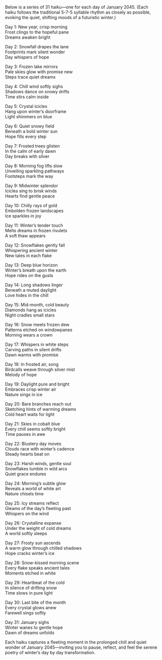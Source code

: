 Below is a series of 31 haiku—one for each day of January 2045. (Each haiku follows the traditional 5-7-5 syllable rhythm as closely as possible, evoking the quiet, shifting moods of a futuristic winter.) 

Day 1:
New year, crisp morning  
Frost clings to the hopeful pane  
Dreams awaken bright

Day 2:
Snowfall drapes the lane  
Footprints mark silent wonder  
Day whispers of hope

Day 3:
Frozen lake mirrors  
Pale skies glow with promise new  
Steps trace quiet dreams

Day 4:
Chill wind softly sighs  
Shadows dance on snowy drifts  
Time stirs calm inside

Day 5:
Crystal icicles  
Hang upon winter’s doorframe  
Light shimmers on blue

Day 6:
Quiet snowy field  
Beneath a bold winter sun  
Hope fills every step

Day 7:
Frosted trees glisten  
In the calm of early dawn  
Day breaks with silver

Day 8:
Morning fog lifts slow  
Unveiling sparkling pathways  
Footsteps mark the way

Day 9:
Midwinter splendor  
Icicles sing to brisk winds  
Hearts find gentle peace

Day 10:
Chilly rays of gold  
Embolden frozen landscapes  
Ice sparkles in joy

Day 11:
Winter’s tender touch  
Melts dreams in frozen rivulets  
A soft thaw appears

Day 12:
Snowflakes gently fall  
Whispering ancient winter  
New tales in each flake

Day 13:
Deep blue horizon  
Winter’s breath upon the earth  
Hope rides on the gusts

Day 14:
Long shadows linger  
Beneath a muted daylight  
Love hides in the chill

Day 15:
Mid-month, cold beauty  
Diamonds hang as icicles  
Night cradles small stars

Day 16:
Snow meets frozen dew  
Patterns etched on windowpanes  
Morning wears a crown

Day 17:
Whispers in white steps  
Carving paths in silent drifts  
Dawn warms with promise

Day 18:
In frosted air, song  
Birdcalls weave through silver mist  
Melody of hope

Day 19:
Daylight pure and bright  
Embraces crisp winter air  
Nature sings in ice

Day 20:
Bare branches reach out  
Sketching hints of warming dreams  
Cold heart waits for light

Day 21:
Skies in cobalt blue  
Every chill seems softly bright  
Time pauses in awe

Day 22:
Blustery day moves  
Clouds race with winter’s cadence  
Steady hearts beat on

Day 23:
Harsh winds, gentle soul  
Snowflakes tumble in wild arcs  
Quiet grace endures

Day 24:
Morning’s subtle glow  
Reveals a world of white art  
Nature chisels time

Day 25:
Icy streams reflect  
Gleams of the day’s fleeting past  
Whispers on the wind

Day 26:
Crystalline expanse  
Under the weight of cold dreams  
A world softly sleeps

Day 27:
Frosty sun ascends  
A warm glow through chilled shadows  
Hope cracks winter’s ice

Day 28:
Snow-kissed morning scene  
Every flake speaks ancient tales  
Moments etched in white

Day 29:
Heartbeat of the cold  
In silence of drifting snow  
Time slows in pure light

Day 30:
Last bite of the month  
Every crystal glows anew  
Farewell sings softly

Day 31:
January sighs  
Winter wanes to gentle hope  
Dawn of dreams unfolds

Each haiku captures a fleeting moment in the prolonged chill and quiet wonder of January 2045—inviting you to pause, reflect, and feel the serene poetry of winter’s day by day transformation.
